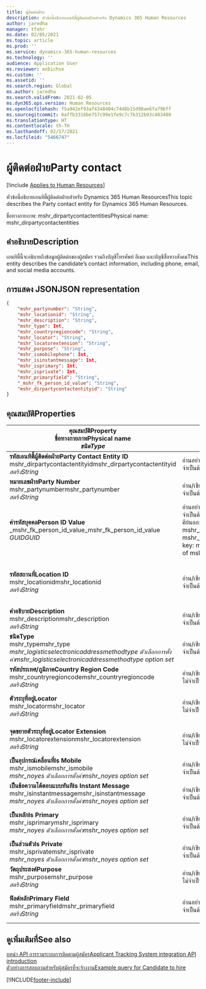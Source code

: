 ```yaml
---
title: ผู้ติดต่อฝ่าย
description: หัวข้อนี้อธิบายเอนทิตี้ผู้ติดต่อฝ่ายสำหรับ Dynamics 365 Human Resources
author: jaredha
manager: tfehr
ms.date: 02/05/2021
ms.topic: article
ms.prod: ''
ms.service: dynamics-365-human-resources
ms.technology: ''
audience: Application User
ms.reviewer: anbichse
ms.custom: ''
ms.assetid: ''
ms.search.region: Global
ms.author: jaredha
ms.search.validFrom: 2021-02-05
ms.dyn365.ops.version: Human Resources
ms.openlocfilehash: f5a942ef93af4348404c74d8b15d98ae6fa796ff
ms.sourcegitcommit: 6affb3316be757c99e1fe9c7c7b312b93c483408
ms.translationtype: HT
ms.contentlocale: th-TH
ms.lasthandoff: 02/17/2021
ms.locfileid: "5466747"
---
```

# <a name="party-contact"></a><span data-ttu-id="f648d-103">ผู้ติดต่อฝ่าย</span><span class="sxs-lookup"><span data-stu-id="f648d-103">Party contact</span></span>

[!include [Applies to Human Resources](../includes/applies-to-hr.md)]

<span data-ttu-id="f648d-104">หัวข้อนี้อธิบายเอนทิตี้ผู้ติดต่อฝ่ายสำหรับ Dynamics 365 Human Resources</span><span class="sxs-lookup"><span data-stu-id="f648d-104">This topic describes the Party contact entity for Dynamics 365 Human Resources.</span></span>

<span data-ttu-id="f648d-105">ชื่อทางกายภาพ: mshr_dirpartycontactentities</span><span class="sxs-lookup"><span data-stu-id="f648d-105">Physical name: mshr_dirpartycontactentities</span></span>

## <a name="description"></a><span data-ttu-id="f648d-106">คำอธิบาย</span><span class="sxs-lookup"><span data-stu-id="f648d-106">Description</span></span>

<span data-ttu-id="f648d-107">เอนทิตี้นี้จะอธิบายถึงข้อมูลผู้ติดต่อของผู้สมัคร รวมถึงบัญชีโทรศัพท์ อีเมล และบัญชีสื่อทางสังคม</span><span class="sxs-lookup"><span data-stu-id="f648d-107">This entity describes the candidate’s contact information, including phone, email, and social media accounts.</span></span>

## <a name="json-representation"></a><span data-ttu-id="f648d-108">การแสดง JSON</span><span class="sxs-lookup"><span data-stu-id="f648d-108">JSON representation</span></span>

```json
{
    "mshr_partynumber": "String",
    "mshr_locationid": "String",
    "mshr_description": "String",
    "mshr_type": Int,
    "mshr_countryregioncode": "String",
    "mshr_locator": "String",
    "mshr_locatorextension": "String",
    "mshr_purpose": "String",
    "mshr_ismobilephone": Int,
    "mshr_isinstantmessage": Int,
    "mshr_isprimary": Int,
    "mshr_isprivate": Int,
    "mshr_primaryfield": "String",
    "_mshr_fk_person_id_value": "String",
    "mshr_dirpartycontactentityid": "String"
}
```

## <a name="properties"></a><span data-ttu-id="f648d-109">คุณสมบัติ</span><span class="sxs-lookup"><span data-stu-id="f648d-109">Properties</span></span>

| <span data-ttu-id="f648d-110">คุณสมบัติ</span><span class="sxs-lookup"><span data-stu-id="f648d-110">Property</span></span><br><span data-ttu-id="f648d-111">**ชื่อทางกายภาพ**</span><span class="sxs-lookup"><span data-stu-id="f648d-111">**Physical name**</span></span><br><span data-ttu-id="f648d-112">**_ชนิด_**</span><span class="sxs-lookup"><span data-stu-id="f648d-112">**_Type_**</span></span> | <span data-ttu-id="f648d-113">ใช้</span><span class="sxs-lookup"><span data-stu-id="f648d-113">Use</span></span> | <span data-ttu-id="f648d-114">คำอธิบาย</span><span class="sxs-lookup"><span data-stu-id="f648d-114">Description</span></span> |
| --- | --- | --- |
| <span data-ttu-id="f648d-115">**รหัสเอนทิตี้ผู้ติดต่อฝ่าย**</span><span class="sxs-lookup"><span data-stu-id="f648d-115">**Party Contact Entity ID**</span></span><br><span data-ttu-id="f648d-116">mshr_dirpartycontactentityid</span><span class="sxs-lookup"><span data-stu-id="f648d-116">mshr_dirpartycontactentityid</span></span><br><span data-ttu-id="f648d-117">*สตริง*</span><span class="sxs-lookup"><span data-stu-id="f648d-117">*String*</span></span> | <span data-ttu-id="f648d-118">อ่านอย่างเดียว</span><span class="sxs-lookup"><span data-stu-id="f648d-118">Read-only</span></span><br><span data-ttu-id="f648d-119">จำเป็นต้องระบุ</span><span class="sxs-lookup"><span data-stu-id="f648d-119">Required</span></span> | <span data-ttu-id="f648d-120">ตัวระบุเฉพาะที่ระบบสร้างขึ้นสำหรับบันทึกเอนทิตี้</span><span class="sxs-lookup"><span data-stu-id="f648d-120">System-generated unique identifier for the entity record.</span></span> |
| <span data-ttu-id="f648d-121">**หมายเลขฝ่าย**</span><span class="sxs-lookup"><span data-stu-id="f648d-121">**Party Number**</span></span><br><span data-ttu-id="f648d-122">mshr_partynumber</span><span class="sxs-lookup"><span data-stu-id="f648d-122">mshr_partynumber</span></span><br><span data-ttu-id="f648d-123">*สตริง*</span><span class="sxs-lookup"><span data-stu-id="f648d-123">*String*</span></span> | <span data-ttu-id="f648d-124">อ่าน/เขียน</span><span class="sxs-lookup"><span data-stu-id="f648d-124">Read/write</span></span><br><span data-ttu-id="f648d-125">จำเป็นต้องระบุ</span><span class="sxs-lookup"><span data-stu-id="f648d-125">Required</span></span> | <span data-ttu-id="f648d-126">รหัสของบันทึกฝ่าย (บุคคล) ที่เกี่ยวข้อง</span><span class="sxs-lookup"><span data-stu-id="f648d-126">The ID of the associated party (person) record.</span></span> |
| <span data-ttu-id="f648d-127">**ค่ารหัสบุคคล**</span><span class="sxs-lookup"><span data-stu-id="f648d-127">**Person ID Value**</span></span><br><span data-ttu-id="f648d-128">_mshr_fk_person_id_value</span><span class="sxs-lookup"><span data-stu-id="f648d-128">_mshr_fk_person_id_value</span></span><br><span data-ttu-id="f648d-129">*GUID*</span><span class="sxs-lookup"><span data-stu-id="f648d-129">*GUID*</span></span> | <span data-ttu-id="f648d-130">อ่านอย่างเดียว</span><span class="sxs-lookup"><span data-stu-id="f648d-130">Read-only</span></span><br><span data-ttu-id="f648d-131">จำเป็นต้องระบุ</span><span class="sxs-lookup"><span data-stu-id="f648d-131">Required</span></span><br><span data-ttu-id="f648d-132">คีย์นอก: mshr_dirpersonentityid ของ mshr_dirpersonentity</span><span class="sxs-lookup"><span data-stu-id="f648d-132">Foreign key: mshr_dirpersonentityid of mshr_dirpersonentity</span></span> | <span data-ttu-id="f648d-133">ตัวระบุเฉพาะที่ระบบสร้างขึ้นของเรกคอร์ดเอนทิตี้ฝ่าย (บุคคล)</span><span class="sxs-lookup"><span data-stu-id="f648d-133">The system-generated identifier of the party (person) entity record.</span></span> |
| <span data-ttu-id="f648d-134">**รหัสสถานที่**</span><span class="sxs-lookup"><span data-stu-id="f648d-134">**Location ID**</span></span><br><span data-ttu-id="f648d-135">mshr_locationid</span><span class="sxs-lookup"><span data-stu-id="f648d-135">mshr_locationid</span></span><br><span data-ttu-id="f648d-136">*สตริง*</span><span class="sxs-lookup"><span data-stu-id="f648d-136">*String*</span></span> | <span data-ttu-id="f648d-137">อ่าน/เขียน</span><span class="sxs-lookup"><span data-stu-id="f648d-137">Read/write</span></span><br><span data-ttu-id="f648d-138">จำเป็นต้องระบุ</span><span class="sxs-lookup"><span data-stu-id="f648d-138">Required</span></span> | <span data-ttu-id="f648d-139">รหัสสถานที่เก็บของบันทึกที่อยู่</span><span class="sxs-lookup"><span data-stu-id="f648d-139">The location ID of the address record.</span></span> <span data-ttu-id="f648d-140">ตั้งค่าในเอนทิตี้ mshr_logisticspostaladdresslocationcdsentity</span><span class="sxs-lookup"><span data-stu-id="f648d-140">Set up in mshr_logisticspostaladdresslocationcdsentity entity.</span></span> |
| <span data-ttu-id="f648d-141">**คำอธิบาย**</span><span class="sxs-lookup"><span data-stu-id="f648d-141">**Description**</span></span><br><span data-ttu-id="f648d-142">mshr_description</span><span class="sxs-lookup"><span data-stu-id="f648d-142">mshr_description</span></span><br><span data-ttu-id="f648d-143">*สตริง*</span><span class="sxs-lookup"><span data-stu-id="f648d-143">*String*</span></span> | <span data-ttu-id="f648d-144">อ่าน/เขียน</span><span class="sxs-lookup"><span data-stu-id="f648d-144">Read/write</span></span><br><span data-ttu-id="f648d-145">จำเป็นต้องระบุ</span><span class="sxs-lookup"><span data-stu-id="f648d-145">Required</span></span> | <span data-ttu-id="f648d-146">คำอธิบายของรายละเอียดผู้ติดต่อ</span><span class="sxs-lookup"><span data-stu-id="f648d-146">The description of the contact details.</span></span> |
| <span data-ttu-id="f648d-147">**ชนิด**</span><span class="sxs-lookup"><span data-stu-id="f648d-147">**Type**</span></span><br><span data-ttu-id="f648d-148">mshr_type</span><span class="sxs-lookup"><span data-stu-id="f648d-148">mshr_type</span></span><br><span data-ttu-id="f648d-149">*mshr_logisticselectronicaddressmethodtype ตัวเลือกการตั้งค่า*</span><span class="sxs-lookup"><span data-stu-id="f648d-149">*mshr_logisticselectronicaddressmethodtype option set*</span></span> | <span data-ttu-id="f648d-150">อ่าน/เขียน</span><span class="sxs-lookup"><span data-stu-id="f648d-150">Read/write</span></span><br><span data-ttu-id="f648d-151">จำเป็นต้องระบุ</span><span class="sxs-lookup"><span data-stu-id="f648d-151">Required</span></span> | <span data-ttu-id="f648d-152">ชนิดรายละเอียดของผู้ติดต่อ</span><span class="sxs-lookup"><span data-stu-id="f648d-152">The contact detail type.</span></span> |
| <span data-ttu-id="f648d-153">**รหัสประเทศ/ภูมิภาค**</span><span class="sxs-lookup"><span data-stu-id="f648d-153">**Country Region Code**</span></span><br><span data-ttu-id="f648d-154">mshr_countryregioncode</span><span class="sxs-lookup"><span data-stu-id="f648d-154">mshr_countryregioncode</span></span><br><span data-ttu-id="f648d-155">*สตริง*</span><span class="sxs-lookup"><span data-stu-id="f648d-155">*String*</span></span> | <span data-ttu-id="f648d-156">อ่าน/เขียน</span><span class="sxs-lookup"><span data-stu-id="f648d-156">Read/write</span></span><br><span data-ttu-id="f648d-157">ไม่จำเป็นต้องระบุ</span><span class="sxs-lookup"><span data-stu-id="f648d-157">Optional</span></span> | <span data-ttu-id="f648d-158">ประเทศหรือภูมิภาคของที่อยู่</span><span class="sxs-lookup"><span data-stu-id="f648d-158">The country or region of the address.</span></span> |
| <span data-ttu-id="f648d-159">**ตัวระบุที่อยู่**</span><span class="sxs-lookup"><span data-stu-id="f648d-159">**Locator**</span></span><br><span data-ttu-id="f648d-160">mshr_locator</span><span class="sxs-lookup"><span data-stu-id="f648d-160">mshr_locator</span></span><br><span data-ttu-id="f648d-161">*สตริง*</span><span class="sxs-lookup"><span data-stu-id="f648d-161">*String*</span></span> | <span data-ttu-id="f648d-162">อ่าน/เขียน</span><span class="sxs-lookup"><span data-stu-id="f648d-162">Read/write</span></span><br><span data-ttu-id="f648d-163">ไม่จำเป็นต้องระบุ</span><span class="sxs-lookup"><span data-stu-id="f648d-163">Optional</span></span> | <span data-ttu-id="f648d-164">รายละเอียดผู้ติดต่อ</span><span class="sxs-lookup"><span data-stu-id="f648d-164">The contact details.</span></span> <span data-ttu-id="f648d-165">ตัวอย่างเช่น ถ้าชนิดคือ **ที่อยู่อีเมล** จากนั้นฟิลด์นี้จะมีที่อยู่อีเมลของผู้สมัคร</span><span class="sxs-lookup"><span data-stu-id="f648d-165">For example, if the type is **Email address**, then this field contains the candidate’s email address.</span></span> |
| <span data-ttu-id="f648d-166">**จุดขยายตัวระบุที่อยู่**</span><span class="sxs-lookup"><span data-stu-id="f648d-166">**Locator Extension**</span></span><br><span data-ttu-id="f648d-167">mshr_locatorextension</span><span class="sxs-lookup"><span data-stu-id="f648d-167">mshr_locatorextension</span></span><br><span data-ttu-id="f648d-168">*สตริง*</span><span class="sxs-lookup"><span data-stu-id="f648d-168">*String*</span></span> | <span data-ttu-id="f648d-169">อ่าน/เขียน</span><span class="sxs-lookup"><span data-stu-id="f648d-169">Read/write</span></span><br><span data-ttu-id="f648d-170">ไม่จำเป็นต้องระบุ</span><span class="sxs-lookup"><span data-stu-id="f648d-170">Optional</span></span> | <span data-ttu-id="f648d-171">จุดขยายตัวระบุที่อยู่</span><span class="sxs-lookup"><span data-stu-id="f648d-171">The locator extension.</span></span> <span data-ttu-id="f648d-172">ตัวอย่างเช่น ถ้าชนิดเป็น **โทรศัพท์** จากนั้นคุณสมบัตินี้จะมีเบอร์ต่อภายใน</span><span class="sxs-lookup"><span data-stu-id="f648d-172">For example, if the type is **Phone**, then this property would contain the phone number extension.</span></span> |
| <span data-ttu-id="f648d-173">**เป็นอุปกรณ์เคลื่อนที่**</span><span class="sxs-lookup"><span data-stu-id="f648d-173">**Is Mobile**</span></span><br><span data-ttu-id="f648d-174">mshr_ismobile</span><span class="sxs-lookup"><span data-stu-id="f648d-174">mshr_ismobile</span></span><br><span data-ttu-id="f648d-175">*mshr_noyes ตัวเลือกการตั้งค่า*</span><span class="sxs-lookup"><span data-stu-id="f648d-175">*mshr_noyes option set*</span></span> | <span data-ttu-id="f648d-176">อ่าน/เขียน</span><span class="sxs-lookup"><span data-stu-id="f648d-176">Read/write</span></span><br><span data-ttu-id="f648d-177">จำเป็นต้องระบุ</span><span class="sxs-lookup"><span data-stu-id="f648d-177">Required</span></span> | <span data-ttu-id="f648d-178">ระบุว่าโทรศัพท์เป็นหมายเลขโทรศัพท์เคลื่อนที่หรือไม่</span><span class="sxs-lookup"><span data-stu-id="f648d-178">Specifies whether the phone is a mobile number.</span></span> |
| <span data-ttu-id="f648d-179">**เป็นข้อความโต้ตอบแบบทันที**</span><span class="sxs-lookup"><span data-stu-id="f648d-179">**Is Instant Message**</span></span><br><span data-ttu-id="f648d-180">mshr_isinstantmessage</span><span class="sxs-lookup"><span data-stu-id="f648d-180">mshr_isinstantmessage</span></span><br><span data-ttu-id="f648d-181">*mshr_noyes ตัวเลือกการตั้งค่า*</span><span class="sxs-lookup"><span data-stu-id="f648d-181">*mshr_noyes option set*</span></span> | <span data-ttu-id="f648d-182">อ่าน/เขียน</span><span class="sxs-lookup"><span data-stu-id="f648d-182">Read/write</span></span><br><span data-ttu-id="f648d-183">จำเป็นต้องระบุ</span><span class="sxs-lookup"><span data-stu-id="f648d-183">Required</span></span> | <span data-ttu-id="f648d-184">ระบุว่าโทรศัพท์จะเปิดใช้งานสำหรับส่งข้อความโต้ตอบแบบทันทีหรือไม่</span><span class="sxs-lookup"><span data-stu-id="f648d-184">Specifies whether the phone is enabled for instant messaging.</span></span> |
| <span data-ttu-id="f648d-185">**เป็นหลัก**</span><span class="sxs-lookup"><span data-stu-id="f648d-185">**Is Primary**</span></span><br><span data-ttu-id="f648d-186">mshr_isprimary</span><span class="sxs-lookup"><span data-stu-id="f648d-186">mshr_isprimary</span></span><br><span data-ttu-id="f648d-187">*mshr_noyes ตัวเลือกการตั้งค่า*</span><span class="sxs-lookup"><span data-stu-id="f648d-187">*mshr_noyes option set*</span></span> | <span data-ttu-id="f648d-188">อ่าน/เขียน</span><span class="sxs-lookup"><span data-stu-id="f648d-188">Read/write</span></span><br><span data-ttu-id="f648d-189">จำเป็นต้องระบุ</span><span class="sxs-lookup"><span data-stu-id="f648d-189">Required</span></span> | <span data-ttu-id="f648d-190">การหนดผู้ติดต่อหลักของชนิดผู้ติดต่อ</span><span class="sxs-lookup"><span data-stu-id="f648d-190">Determines the primary contact of the contact type.</span></span> <span data-ttu-id="f648d-191">ต้องมีบันทึกหลักเพียงชนิดเดียวต่อชนิดผู้ติดต่อ</span><span class="sxs-lookup"><span data-stu-id="f648d-191">There must be only one primary record per contact type.</span></span> |
| <span data-ttu-id="f648d-192">**เป็นส่วนตัว**</span><span class="sxs-lookup"><span data-stu-id="f648d-192">**Is Private**</span></span><br><span data-ttu-id="f648d-193">mshr_isprivate</span><span class="sxs-lookup"><span data-stu-id="f648d-193">mshr_isprivate</span></span><br><span data-ttu-id="f648d-194">*mshr_noyes ตัวเลือกการตั้งค่า*</span><span class="sxs-lookup"><span data-stu-id="f648d-194">*mshr_noyes option set*</span></span> | <span data-ttu-id="f648d-195">อ่าน/เขียน</span><span class="sxs-lookup"><span data-stu-id="f648d-195">Read/write</span></span><br><span data-ttu-id="f648d-196">จำเป็นต้องระบุ</span><span class="sxs-lookup"><span data-stu-id="f648d-196">Required</span></span> | <span data-ttu-id="f648d-197">ระบุว่าที่อยู่นี้เป็นที่อยู่ส่วนตัวสำหรับบุคคลหรือไม่</span><span class="sxs-lookup"><span data-stu-id="f648d-197">Identifies whether this address is a private address for the person.</span></span> |
| <span data-ttu-id="f648d-198">**วัตถุประสงค์**</span><span class="sxs-lookup"><span data-stu-id="f648d-198">**Purpose**</span></span><br><span data-ttu-id="f648d-199">mshr_purpose</span><span class="sxs-lookup"><span data-stu-id="f648d-199">mshr_purpose</span></span><br><span data-ttu-id="f648d-200">*สตริง*</span><span class="sxs-lookup"><span data-stu-id="f648d-200">*String*</span></span> | <span data-ttu-id="f648d-201">อ่าน/เขียน</span><span class="sxs-lookup"><span data-stu-id="f648d-201">Read/write</span></span><br><span data-ttu-id="f648d-202">ไม่จำเป็นต้องระบุ</span><span class="sxs-lookup"><span data-stu-id="f648d-202">Optional</span></span> | <span data-ttu-id="f648d-203">บทบาท/วัตถุประสงค์ของรายละเอียดผู้ติดต่อ</span><span class="sxs-lookup"><span data-stu-id="f648d-203">The purpose/role of the contact details.</span></span> |
| <span data-ttu-id="f648d-204">**ฟิลด์หลัก**</span><span class="sxs-lookup"><span data-stu-id="f648d-204">**Primary Field**</span></span><br><span data-ttu-id="f648d-205">mshr_primaryfield</span><span class="sxs-lookup"><span data-stu-id="f648d-205">mshr_primaryfield</span></span><br><span data-ttu-id="f648d-206">*สตริง*</span><span class="sxs-lookup"><span data-stu-id="f648d-206">*String*</span></span> | <span data-ttu-id="f648d-207">อ่านอย่างเดียว</span><span class="sxs-lookup"><span data-stu-id="f648d-207">Read-only</span></span><br><span data-ttu-id="f648d-208">จำเป็นต้องระบุ</span><span class="sxs-lookup"><span data-stu-id="f648d-208">Required</span></span> | <span data-ttu-id="f648d-209">ฟิลด์ที่ใช้เป็นตัวระบุหลักของบันทึกเอนทิตี้</span><span class="sxs-lookup"><span data-stu-id="f648d-209">Field used as a primary identifier of the entity record.</span></span> <span data-ttu-id="f648d-210">ชุดข้อมูลของหมายเลข ชนิด การอธิบาย และตัวระบุที่ตั้งฝ่าย</span><span class="sxs-lookup"><span data-stu-id="f648d-210">Combination of party number, type, description, and locator.</span></span> |

## <a name="see-also"></a><span data-ttu-id="f648d-211">ดูเพิ่มเติมที่</span><span class="sxs-lookup"><span data-stu-id="f648d-211">See also</span></span>

[<span data-ttu-id="f648d-212">บทนํา API การรวมระบบการติดตามผู้สมัคร</span><span class="sxs-lookup"><span data-stu-id="f648d-212">Applicant Tracking System integration API introduction</span></span>](hr-admin-integration-ats-api-introduction.md)<br>
[<span data-ttu-id="f648d-213">ตัวอย่างการสอบถามสำหรับผู้สมัครที่จะจ้างงาน</span><span class="sxs-lookup"><span data-stu-id="f648d-213">Example query for Candidate to hire</span></span>](hr-admin-integration-ats-api-candidate-to-hire-example-query.md)



[!INCLUDE[footer-include](../includes/footer-banner.md)]